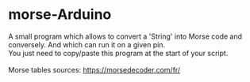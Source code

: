 # morse-Arduino
A small program which allows to convert a 'String' into Morse code and conversely. And which can run it on a given pin.<br>
You just need to copy/paste this program at the start of your script.<br><br>
Morse tables sources: https://morsedecoder.com/fr/
